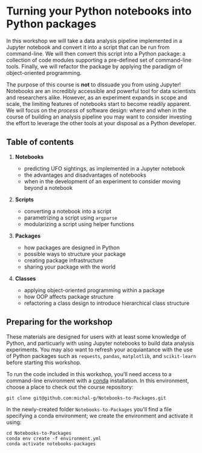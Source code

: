 # Turning your Python notebooks into Python packages #

In this workshop we will take a data analysis pipeline implemented in a Jupyter notebook and convert it into a script
that can be run from command-line. We will then convert this script into a Python package: a collection of code modules
supporting a pre-defined set of command-line tools. Finally, we will refactor the package by applying the paradigm of
object-oriented programming.

The purpose of this course is **not** to dissuade you from using Jupyter! Notebooks are an incredibly accessible and
powerful tool for data scientists and researchers alike. However, as an experiment expands in scope and scale, the
limiting features of notebooks start to become readily apparent. We will focus on the _process_ of software design:
where and when in the course of building an analysis pipeline you may want to consider investing the effort to leverage
the other tools at your disposal as a Python developer.


## Table of contents ##

1. **Notebooks**
    - predicting UFO sightings, as implemented in a Jupyter notebook
    - the advantages and disadvantages of notebooks
    - when in the development of an experiment to consider moving beyond a notebook


2. **Scripts**
    - converting a notebook into a script  
    - parametrizing a script using `argparse`
    - modularizing a script using helper functions


3. **Packages**
    - how packages are designed in Python
    - possible ways to structure your package
    - creating package infrastructure
    - sharing your package with the world 


4. **Classes**
    - applying object-oriented programming within a package
    - how OOP affects package structure
    - refactoring a class design to introduce hierarchical class structure


## Preparing for the workshop ##

These materials are designed for users with at least some knowledge of Python, and particuarly with using Jupyter
notebooks to build data analysis experiments. You may also want to refresh your acquiantance with the use of Python
packages such as `requests`, `pandas`, `matplotlib`, and `scikit-learn` before starting this workshop.

To run the code included in this workshop, you'll need access to a command-line environment with a
[conda](https://conda.io/projects/conda/en/latest/index.html) installation. In this environment, choose a place to check
out the course repository:

```git clone git@github.com:michal-g/Notebooks-to-Packages.git```

In the newly-created folder `Notebooks-to-Packages` you'll find a file specifying a conda environment; we create the
environment and activate it using:

```
cd Notebooks-to-Packages
conda env create -f environment.yml
conda activate notebooks-packages
```
